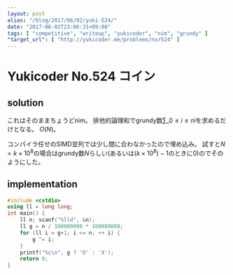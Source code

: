 ```yaml
---
layout: post
alias: "/blog/2017/06/02/yuki-524/"
date: "2017-06-02T23:06:31+09:00"
tags: [ "competitive", "writeup", "yukicoder", "nim", "grundy" ]
"target_url": [ "http://yukicoder.me/problems/no/524" ]
---
```


# Yukicoder No.524 コイン

## solution

これはそのままちょうどnim。
排他的論理和でgrundy数$\sum\_{0 \le i \le n} i$を求めるだけとなる。
$O(N)$。

コンパイラ任せのSIMD並列では少し間に合わなかったので埋め込み。
試すと$N = k \times 10^8$の場合はgrundy数$N$らしい(あるいは$(k \times 10^8) - 1$のときに$0$)のでそのようにした。

## implementation

``` c++
#include <cstdio>
using ll = long long;
int main() {
    ll n; scanf("%lld", &n);
    ll g = n / 100000000 * 100000000;
    for (ll i = g+1; i <= n; ++ i) {
        g ^= i;
    }
    printf("%c\n", g ? 'O' : 'X');
    return 0;
}
```
